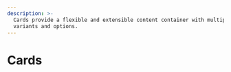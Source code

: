 ```yaml
---
description: >-
  Cards provide a flexible and extensible content container with multiple
  variants and options.
---
```


# Cards

